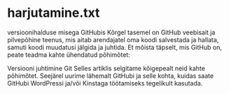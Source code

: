 # harjutamine.txt
versioonihalduse misega GitHubis
Kõrgel tasemel on GitHub veebisait ja pilvepõhine teenus, mis aitab arendajatel oma koodi salvestada ja hallata, samuti koodi muudatusi jälgida ja juhtida. Et mõista täpselt, mis GitHub on, peate teadma kahte ühendatud põhimõtet:

Versiooni juhtimine
Git
Selles artiklis selgitame kõigepealt neid kahte põhimõtet. Seejärel uurime lähemalt GitHubi ja selle kohta, kuidas saate GitHubi WordPressi ja/või Kinstaga töötamiseks tegelikult kasutada.
